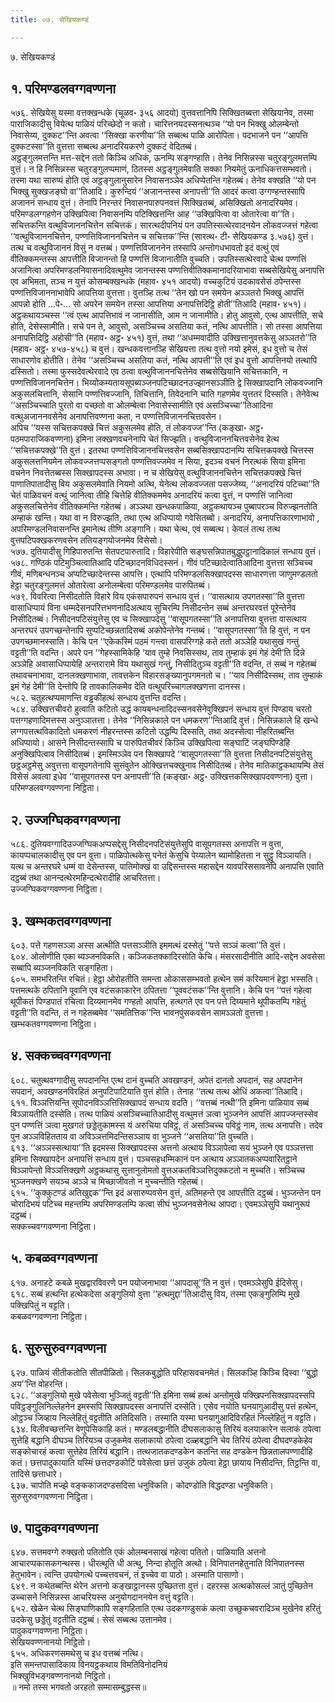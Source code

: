 ```yaml
---
title: ०७. सेखियकण्डं

---
```

७. सेखियकण्डं  


## १. परिमण्डलवग्गवण्णना

५७६. सेखियेसु यस्मा वत्तक्खन्धके (चूळव॰ ३५६ आदयो) वुत्तवत्तानिपि सिक्खितब्बत्ता सेखियानेव, तस्मा पाराजिकादीसु वियेत्थ पाळियं परिच्छेदो न कतो। चारित्तनयदस्सनत्थञ्च ‘‘यो पन भिक्खु ओलम्बेन्तो निवासेय्य, दुक्कट’’न्ति अवत्वा ‘‘सिक्खा करणीया’’ति सब्बत्थ पाळि आरोपिता। पदभाजने पन ‘‘आपत्ति दुक्कटस्सा’’ति वुत्तत्ता सब्बत्थ अनादरियकरणे दुक्कटं वेदितब्बं।  
अट्ठङ्गुलमत्तन्ति मत्त-सद्देन ततो किञ्चि अधिकं, ऊनम्पि सङ्गण्हाति। तेनेव निसिन्नस्स चतुरङ्गुलमत्तम्पि वुत्तं। न हि निसिन्नस्स चतुरङ्गुलप्पमाणं, ठितस्स अट्ठङ्गुलमेवाति सक्का नियमेतुं ऊनाधिकत्तसम्भवतो। तस्मा यथा सारुप्पं होति एवं अट्ठङ्गुलानुसारेन निवासनञ्ञेव अधिप्पेतन्ति गहेतब्बं। तेनेव वक्खति ‘‘यो पन भिक्खु सुक्खजङ्घो वा’’तिआदि। कुरुन्दियं ‘‘अजानन्तस्स अनापत्ती’’ति आदरं कत्वा उग्गण्हन्तस्सापि अजाननं सन्धाय वुत्तं। तेनापि निरन्तरं निवासनपारुपनवत्तं सिक्खितब्बं, असिक्खितो अनादरियमेव। परिमण्डलग्गहणेन उक्खिपित्वा निवासनम्पि पटिक्खित्तन्ति आह ‘‘उक्खिपित्वा वा ओतारेत्वा वा’’ति।  
सचित्तकन्ति वत्थुविजाननचित्तेन सचित्तकं। सारत्थदीपनियं पन उपतिस्सत्थेरवादनयेन लोकवज्जत्तं गहेत्वा ‘‘वत्थुविजाननचित्तेन, पण्णत्तिविजाननचित्तेन च सचित्तक’’न्ति (सारत्थ॰ टी॰ सेखियकण्ड ३.५७६) वुत्तं। तत्थ च वत्थुविजाननं विसुं न वत्तब्बं। पण्णत्तिविजाननेन तस्सापि अन्तोगधभावतो इदं वत्थुं एवं वीतिक्कमन्तस्स आपत्तीति विजानन्तो हि पण्णत्तिं विजानातीति वुच्चति। उपतिस्सत्थेरवादे चेत्थ पण्णत्तिं अजानित्वा अपरिमण्डलनिवासनादिवत्थुमेव जानन्तस्स पण्णत्तिवीतिक्कमानादरियाभावा सब्बसेखियेसु अनापत्ति एव अभिमता, तञ्च न युत्तं कोसम्बक्खन्धके (महाव॰ ४५१ आदयो) वच्चकुटियं उदकावसेसं ठपेन्तस्स पण्णत्तिविजाननाभावेपि आपत्तिया वुत्तत्ता। वुत्तञ्हि तत्थ ‘‘तेन खो पन समयेन अञ्ञतरो भिक्खु आपत्तिं आपन्नो होति …पे॰… सो अपरेन समयेन तस्सा आपत्तिया अनापत्तिदिट्ठि होती’’तिआदि (महाव॰ ४५१)। अट्ठकथायञ्चस्स ‘‘त्वं एत्थ आपत्तिभावं न जानासीति, आम न जानामीति। होतु आवुसो, एत्थ आपत्तीति, सचे होति, देसेस्सामीति। सचे पन ते, आवुसो, असञ्चिच्च असतिया कतं, नत्थि आपत्तीति। सो तस्सा आपत्तिया अनापत्तिदिट्ठि अहोसी’’ति (महाव॰ अट्ठ॰ ४५१) वुत्तं, तथा ‘‘अधम्मवादीति उक्खित्तानुवत्तकेसु अञ्ञतरो’’ति (महाव॰ अट्ठ॰ ४५७-४५८) च वुत्तं। खन्धकवत्तानञ्हि सेखियत्ता तत्थ वुत्तो नयो इमेसं, इध वुत्तो च तेसं साधारणोव होतीति। तेनेव ‘‘असञ्चिच्च असतिया कतं, नत्थि आपत्ती’’ति एवं इध वुत्तो आपत्तिनयो तत्थापि दस्सितो। तस्मा फुस्सदेवत्थेरवादे एव ठत्वा वत्थुविजाननचित्तेनेव सब्बसेखियानि सचित्तकानि, न पण्णत्तिविजाननचित्तेन। भिय्योकम्यतायसूपब्यञ्जनपटिच्छादनउज्झानसञ्ञीति द्वे सिक्खापदानि लोकवज्जानि अकुसलचित्तानि, सेसानि पण्णत्तिवज्जानि, तिचित्तानि, तिवेदनानि चाति गहणमेव युत्ततरं दिस्सति। तेनेवेत्थ ‘‘असञ्चिच्चाति पुरतो वा पच्छतो वा ओलम्बेत्वा निवासेस्सामीति एवं असञ्चिच्चा’’तिआदिना वत्थुअजाननवसेनेव अनापत्तिवण्णना कता, न पण्णत्तिविजाननचित्तवसेन।  
अपिच ‘‘यस्स सचित्तकपक्खे चित्तं अकुसलमेव होति, तं लोकवज्ज’’न्ति (कङ्खा॰ अट्ठ॰ पठमपाराजिकवण्णना) इमिना लक्खणवचनेनापि चेतं सिज्झति। वत्थुविजाननचित्तवसेनेव हेत्थ ‘‘सचित्तकपक्खे’’ति वुत्तं। इतरथा पण्णत्तिविजाननचित्तवसेन सब्बसिक्खापदानम्पि सचित्तकपक्खे चित्तस्स अकुसलत्तनियमेन लोकवज्जत्तप्पसङ्गतो पण्णत्तिवज्जमेव न सिया, इदञ्च वचनं निरत्थकं सिया इमिना वचनेन निवत्तेतब्बस्स सिक्खापदस्स अभावा। न च सेखियेसु वत्थुविजाननचित्तेन सचित्तकपक्खे चित्तं पाणातिपातादीसु विय अकुसलमेवाति नियमो अत्थि, येनेत्थ लोकवज्जता पसज्जेय्य, ‘‘अनादरियं पटिच्चा’’ति चेतं पाळिवचनं वत्थुं जानित्वा तीहि चित्तेहि वीतिक्कममेव अनादरियं कत्वा वुत्तं, न पण्णत्तिं जानित्वा अकुसलचित्तेनेव वीतिक्कमन्ति गहेतब्बं। अञ्ञथा खन्धकपाळिया, अट्ठकथायञ्च पुब्बापरञ्च विरुज्झनतोति अम्हाकं खन्ति। यथा वा न विरुज्झति, तथा एत्थ अधिप्पायो गवेसितब्बो। अनादरियं, अनापत्तिकारणाभावो , अपरिमण्डलनिवासनन्ति इमानेत्थ तीणि अङ्गानि। यथा चेत्थ, एवं सब्बत्थ। केवलं तत्थ तत्थ वुत्तपटिपक्खकरणवसेन ततियङ्गयोजनमेव विसेसो।  
५७७. दुतियादीसु गिहिपारुतन्ति सेतपटपारुतादि। विहारेपीति सङ्घसन्निपातबुद्धुपट्ठानादिकालं सन्धाय वुत्तं।  
५७८. गण्ठिकं पटिमुञ्चित्वातिआदि पटिच्छादनविधिदस्सनं। गीवं पटिच्छादेत्वातिआदिना वुत्तत्ता सञ्चिच्च गीवं, मणिबन्धनञ्च अप्पटिच्छादेन्तस्स आपत्ति। एत्थापि परिमण्डलसिक्खापदस्स साधारणत्ता जाणुमण्डलतो हेट्ठा चतुरङ्गुलमत्तं ओतारेत्वा अनोलम्बेत्वा परिमण्डलमेव पारुपितब्बं।  
५७९. विवरित्वा निसीदतोति विहारे विय एकंसपारुपनं सन्धाय वुत्तं। ‘‘वासत्थाय उपगतस्सा’’ति वुत्तत्ता वासाधिप्पायं विना धम्मदेसनपरित्तभणनादिअत्थाय सुचिरम्पि निसीदन्तेन सब्बं अन्तरघरवत्तं पूरेन्तेनेव निसीदितब्बं। निसीदनपटिसंयुत्तेसु एव च सिक्खापदेसु ‘‘वासूपगतस्सा’’ति अनापत्तिया वुत्तत्ता वासत्थाय अन्तरघरं उपगच्छन्तेनापि सुप्पटिच्छन्नतादिसब्बं अकोपेन्तेनेव गन्तब्बं। ‘‘वासूपगतस्सा’’ति हि वुत्तं, न पन उपगच्छमानस्साति। केचि पन ‘‘एकेकस्मिं पठमं गन्त्वा वासपरिग्गहे कते ततो अञ्ञेहि यथासुखं गन्तुं वट्टती’’ति वदन्ति। अपरे पन ‘‘गेहस्सामिकेहि ‘याव तुम्हे निवसिस्सथ, ताव तुम्हाकं इमं गेहं देमी’ति दिन्ने अञ्ञेहि अवासाधिप्पायेहि अन्तरारामे विय यथासुखं गन्तुं, निसीदितुञ्च वट्टती’’ति वदन्ति, तं सब्बं न गहेतब्बं तथावचनाभावा, दानलक्खणाभावा, तावत्तकेन विहारसङ्ख्यानुपगमनतो च। ‘‘याव निसीदिस्सथ, ताव तुम्हाकं इमं गेहं देमी’’ति देन्तोपि हि तावकालिकमेव देति वत्थुपरिच्चागलक्खणत्ता दानस्स।  
५८२. चतुहत्थप्पमाणन्ति वड्ढकीहत्थं सन्धाय वुत्तन्ति वदन्ति।  
५८४. उक्खित्तचीवरो हुत्वाति कटितो उद्धं कायबन्धनादिदस्सनवसेनेवुक्खिपनं सन्धाय वुत्तं पिण्डाय चरतो पत्तग्गहणादिमत्तस्स अनुञ्ञातत्ता। तेनेव ‘‘निसिन्नकाले पन धमकरण’’न्तिआदि वुत्तं। निसिन्नकाले हि खन्धे लग्गपत्तत्थविकादितो धमकरणं नीहरन्तस्स कटितो उद्धम्पि दिस्सति, तथा अदस्सेत्वा नीहरितब्बन्ति अधिप्पायो। आसने निसीदन्तस्सापि च पारुपितचीवरं किञ्चि उक्खिपित्वा सङ्घाटिं जङ्घपिण्डेहि अनुक्खिपित्वाव निसीदितब्बं। इमस्मिञ्ञेव पन सिक्खापदे ‘‘वासूपगतस्सा’’ति वुत्तत्ता निसीदनपटिसंयुत्तेसु छट्ठअट्ठमेसु अवुत्तत्ता वासूपगतेनापि सुसंवुतेन ओक्खित्तचक्खुनाव निसीदितब्बं। तेनेव मातिकाट्ठकथायम्पि तेसं विसेसं अवत्वा इधेव ‘‘वासूपगतस्स पन अनापत्ती’’ति (कङ्खा॰ अट्ठ॰ उक्खित्तकसिक्खापदवण्णना) वुत्ता।  
परिमण्डलवग्गवण्णना निट्ठिता।  


## २. उज्जग्घिकवग्गवण्णना

५८६. दुतियवग्गादिउज्जग्घिकअप्पसद्देसु निसीदनपटिसंयुत्तेसुपि वासूपगतस्स अनापत्ति न वुत्ता, कायप्पचालकादीसु एव पन वुत्ता। पाळिपोत्थकेसु पनेतं केसुचि पेय्यालेन ब्यामोहितत्ता न सुट्ठु विञ्ञायति। यत्थ च अन्तरघरे धम्मं वा देसेन्तस्स, पातिमोक्खं वा उद्दिसन्तस्स महासद्देन यावपरिससावनेपि अनापत्ति एवाति दट्ठब्बं तथा आनन्दत्थेरमहिन्दत्थेरादीहि आचरितत्ता।  
उज्जग्घिकवग्गवण्णना निट्ठिता।  


## ३. खम्भकतवग्गवण्णना

६०३. पत्ते गहणसञ्ञा अस्स अत्थीति पत्तसञ्ञीति इममत्थं दस्सेतुं ‘‘पत्ते सञ्ञं कत्वा’’ति वुत्तं।  
६०४. ओलोणीति एका ब्यञ्जनविकति। कञ्जिकतक्कादिरसोति केचि। मंसरसादीनीति आदि-सद्देन अवसेसा सब्बापि ब्यञ्जनविकति सङ्गहिता।  
६०५. समभरितन्ति रचितं। हेट्ठा ओरोहतीति समन्ता ओकाससम्भवतो हत्थेन समं करियमानं हेट्ठा भस्सति। पत्तमत्थके ठपितानि पूवानि एव वटंसकाकारेन ठपितत्ता ‘‘पूववटंसक’’न्ति वुत्तानि। केचि पन ‘‘पत्तं गहेत्वा थूपीकतं पिण्डपातं रचित्वा दिय्यमानमेव गण्हतो आपत्ति, हत्थगते एव पन पत्ते दिय्यमाने थूपीकतम्पि गहेतुं वट्टती’’ति वदन्ति, तं न गहेतब्बमेव ‘‘समतित्तिक’’न्ति भावनपुंसकवसेन सामञ्ञतो वुत्तत्ता।  
खम्भकतवग्गवण्णना निट्ठिता।  


## ४. सक्कच्चवग्गवण्णना

६०८. चतुत्थवग्गादीसु सपदानन्ति एत्थ दानं वुच्चति अवखण्डनं, अपेतं दानतो अपदानं, सह अपदानेन सपदानं, अवखण्डनविरहितं अनुपटिपाटियाति वुत्तं होति। तेनाह ‘‘तत्थ तत्थ ओधिं अकत्वा’’तिआदि।  
६११. विञ्ञत्तियन्ति सूपोदनविञ्ञत्तिसिक्खापदं सन्धाय वदति। ‘‘वत्तब्बं नत्थी’’ति इमिना पाळियाव सब्बं विञ्ञायतीति दस्सेति। तत्थ पाळियं असञ्चिच्चातिआदीसु वत्थुमत्तं ञत्वा भुञ्जनेन आपत्तिं आपज्जन्तस्सेव पुन पण्णत्तिं ञत्वा मुखगतं छड्डेतुकामस्स यं अरुचिया पविट्ठं, तं असञ्चिच्च पविट्ठं नाम, तत्थ अनापत्ति। तदेव पुन अञ्ञविहितताय वा अविञ्ञत्तमिदन्तिसञ्ञाय वा भुञ्जने ‘‘असतिया’’ति वुच्चति।  
६१३. ‘‘अञ्ञस्सत्थाया’’ति इदमस्स सिक्खापदस्स अत्तनो अत्थाय विञ्ञापेत्वा सयं भुञ्जने एव पञ्ञत्तत्ता इमिना सिक्खापदेन अनापत्तिं सन्धाय वुत्तं। पञ्चसहधम्मिकानं पन अत्थाय अञ्ञातकअप्पवारितट्ठाने विञ्ञापेन्तो विञ्ञत्तिक्खणे अट्ठकथासु सुत्तानुलोमतो वुत्तअकतविञ्ञत्तिदुक्कटतो न मुच्चति। सञ्चिच्च भुञ्जनक्खणे सयञ्च अञ्ञे च मिच्छाजीवतो न मुच्चन्तीति गहेतब्बं।  
६१५. ‘‘कुक्कुटण्डं अतिखुद्दक’’न्ति इदं असारुप्पवसेन वुत्तं, अतिमहन्ते एव आपत्तीति दट्ठब्बं। भुञ्जन्तेन पन चोरादिभयं पटिच्च महन्तम्पि अपरिमण्डलम्पि कत्वा सीघं भुञ्जनवसेनेत्थ आपदा। एवमञ्ञेसुपि यथानुरूपं दट्ठब्बं।  
सक्कच्चवग्गवण्णना निट्ठिता।  


## ५. कबळवग्गवण्णना

६१७. अनाहटे कबळे मुखद्वारविवरणे पन पयोजनाभावा ‘‘आपदासू’’ति न वुत्तं। एवमञ्ञेसुपि ईदिसेसु।  
६१८. सब्बं हत्थन्ति हत्थेकदेसा अङ्गुलियो वुत्ता ‘‘हत्थमुद्दा’’तिआदीसु विय, तस्मा एकङ्गुलिम्पि मुखे पक्खिपितुं न वट्टति।  
कबळवग्गवण्णना निट्ठिता।  


## ६. सुरुसुरुवग्गवण्णना

६२७. पाळियं सीतीकतोति सीतपीळितो। सिलकबुद्धोति परिहासवचनमेतं। सिलकञ्हि किञ्चि दिस्वा ‘‘बुद्धो अय’’न्ति वोहरन्ति।  
६२८. ‘‘अङ्गुलियो मुखे पवेसेत्वा भुञ्जितुं वट्टती’’ति इमिना सब्बं हत्थं अन्तोमुखे पक्खिपनसिक्खापदस्सपि पविट्ठङ्गुलिनिल्लेहनेन इमस्सपि सिक्खापदस्स अनापत्तिं दस्सेति। एसेव नयोति घनयागुआदीसु पत्तं हत्थेन, ओट्ठञ्च जिव्हाय निल्लेहितुं वट्टतीति अतिदिसति। तस्माति यस्मा घनयागुआदिविरहितं निल्लेहितुं न वट्टति।  
६३४. विलीवच्छत्तन्ति वेणुपेसिकाहि कतं। मण्डलबद्धानीति दीघसलाकासु तिरियं वलयाकारेन सलाकं ठपेत्वा सुत्तेहि बद्धानि दीघञ्च तिरियञ्च उजुकमेव सलाकायो ठपेत्वा दळ्हबद्धानि चेव तिरियं ठपेत्वा दीघदण्डकेहेव सङ्कोचारहं कत्वा सुत्तेहेव तिरियं बद्धानि। तत्थजातकदण्डकेन कतन्ति सह दण्डकेन छिन्नतालपण्णादीहि कतं। छत्तपादुकायाति यस्मिं छत्तदण्डकोटिं पवेसेत्वा छत्तं उजुकं ठपेत्वा हेट्ठा छायाय निसीदन्ति, तिट्ठन्ति वा, तादिसे छत्ताधारे।  
६३७. चापोति मज्झे वङ्ककाजदण्डसदिसा धनुविकति। कोदण्डोति विद्धदण्डा धनुविकति।  
सुरुसुरुवग्गवण्णना निट्ठिता।  


## ७. पादुकवग्गवण्णना

६४७. सत्तमवग्गे रुक्खतो पतितोति एकं ओलम्बनसाखं गहेत्वा पतितो। पाळियाति अत्तनो आचारप्पकासकगन्थस्स। धीरत्थूति धी अत्थु, निन्दा होतूति अत्थो। विनिपातनहेतुनाति विनिपातनस्स हेतुभावेन। त्वन्ति उपयोगत्थे पच्चत्तवचनं, तं इच्चेव वा पाठो। अस्माति पासाणो।  
६४९. न कथेतब्बन्ति थेरेन अत्तनो कङ्खाट्ठानस्स पुच्छितत्ता वुत्तं। दहरस्स अत्थकोसल्लं ञातुं पुच्छितेन उच्चासने निसिन्नस्स आचरियस्स अनुयोगदाननयेन वत्तुं वट्टति।  
६५२. खेळेन चेत्थ सिङ्घाणिकापि सङ्गहिताति एत्थ उदकगण्डुसकं कत्वा उच्छुकचवरादिञ्च मुखेनेव हरितुं उदकेसु छड्डेतुं वट्टतीति दट्ठब्बं। सेसं सब्बत्थ उत्तानमेव।  
पादुकवग्गवण्णना निट्ठिता।  
सेखियवण्णनानयो निट्ठितो।  
६५५. अधिकरणसमथेसु च इध वत्तब्बं नत्थि।  
इति समन्तपासादिकाय विनयट्ठकथाय विमतिविनोदनियं  
भिक्खुविभङ्गवण्णनानयो निट्ठितो।  
॥ नमो तस्स भगवतो अरहतो सम्मासम्बुद्धस्स॥  